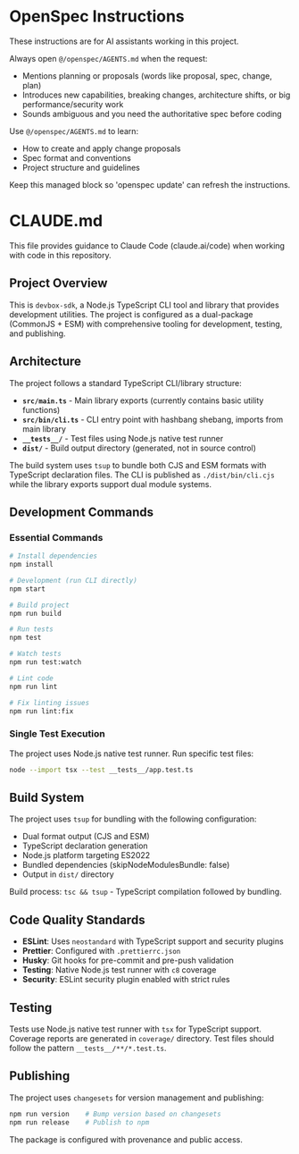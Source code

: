 <!-- OPENSPEC:START -->
# OpenSpec Instructions

These instructions are for AI assistants working in this project.

Always open `@/openspec/AGENTS.md` when the request:
- Mentions planning or proposals (words like proposal, spec, change, plan)
- Introduces new capabilities, breaking changes, architecture shifts, or big performance/security work
- Sounds ambiguous and you need the authoritative spec before coding

Use `@/openspec/AGENTS.md` to learn:
- How to create and apply change proposals
- Spec format and conventions
- Project structure and guidelines

Keep this managed block so 'openspec update' can refresh the instructions.

<!-- OPENSPEC:END -->

# CLAUDE.md

This file provides guidance to Claude Code (claude.ai/code) when working with code in this repository.

## Project Overview

This is `devbox-sdk`, a Node.js TypeScript CLI tool and library that provides development utilities. The project is configured as a dual-package (CommonJS + ESM) with comprehensive tooling for development, testing, and publishing.

## Architecture

The project follows a standard TypeScript CLI/library structure:

- **`src/main.ts`** - Main library exports (currently contains basic utility functions)
- **`src/bin/cli.ts`** - CLI entry point with hashbang shebang, imports from main library
- **`__tests__/`** - Test files using Node.js native test runner
- **`dist/`** - Build output directory (generated, not in source control)

The build system uses `tsup` to bundle both CJS and ESM formats with TypeScript declaration files. The CLI is published as `./dist/bin/cli.cjs` while the library exports support dual module systems.

## Development Commands

### Essential Commands

```bash
# Install dependencies
npm install

# Development (run CLI directly)
npm start

# Build project
npm run build

# Run tests
npm test

# Watch tests
npm run test:watch

# Lint code
npm run lint

# Fix linting issues
npm run lint:fix
```

### Single Test Execution

The project uses Node.js native test runner. Run specific test files:

```bash
node --import tsx --test __tests__/app.test.ts
```

## Build System

The project uses `tsup` for bundling with the following configuration:

- Dual format output (CJS and ESM)
- TypeScript declaration generation
- Node.js platform targeting ES2022
- Bundled dependencies (skipNodeModulesBundle: false)
- Output in `dist/` directory

Build process: `tsc && tsup` - TypeScript compilation followed by bundling.

## Code Quality Standards

- **ESLint**: Uses `neostandard` with TypeScript support and security plugins
- **Prettier**: Configured with `.prettierrc.json`
- **Husky**: Git hooks for pre-commit and pre-push validation
- **Testing**: Native Node.js test runner with `c8` coverage
- **Security**: ESLint security plugin enabled with strict rules

## Testing

Tests use Node.js native test runner with `tsx` for TypeScript support. Coverage reports are generated in `coverage/` directory. Test files should follow the pattern `__tests__/**/*.test.ts`.

## Publishing

The project uses `changesets` for version management and publishing:

```bash
npm run version    # Bump version based on changesets
npm run release    # Publish to npm
```

The package is configured with provenance and public access.
